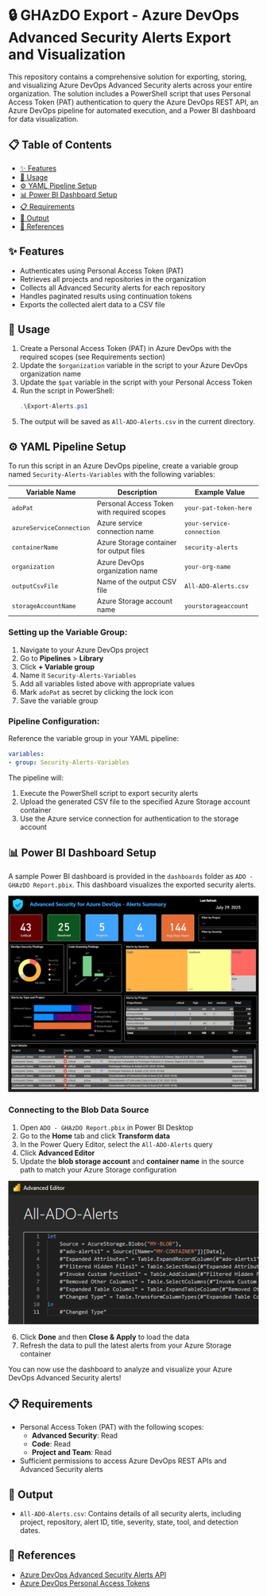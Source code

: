 # 🔒 GHAzDO Export - Azure DevOps Advanced Security Alerts Export and Visualization

This repository contains a comprehensive solution for exporting, storing, and visualizing Azure DevOps Advanced Security alerts across your entire organization. The solution includes a PowerShell script that uses Personal Access Token (PAT) authentication to query the Azure DevOps REST API, an Azure DevOps pipeline for automated execution, and a Power BI dashboard for data visualization.

## 📋 Table of Contents

- [✨ Features](#-features)
- [🚀 Usage](#-usage)
- [⚙️ YAML Pipeline Setup](#️-yaml-pipeline-setup)
- [📊 Power BI Dashboard Setup](#-power-bi-dashboard-setup)
- [📋 Requirements](#-requirements)
- [📄 Output](#-output)
- [🔗 References](#-references)

## ✨ Features

- Authenticates using Personal Access Token (PAT)
- Retrieves all projects and repositories in the organization
- Collects all Advanced Security alerts for each repository
- Handles paginated results using continuation tokens
- Exports the collected alert data to a CSV file

## 🚀 Usage

1. Create a Personal Access Token (PAT) in Azure DevOps with the required scopes (see Requirements section)
2. Update the `$organization` variable in the script to your Azure DevOps organization name
3. Update the `$pat` variable in the script with your Personal Access Token
4. Run the script in PowerShell:
   ```powershell
   .\Export-Alerts.ps1
   ```
5. The output will be saved as `All-ADO-Alerts.csv` in the current directory.

## ⚙️ YAML Pipeline Setup

To run this script in an Azure DevOps pipeline, create a variable group named `Security-Alerts-Variables` with the following variables:

| Variable Name | Description | Example Value |
|---------------|-------------|---------------|
| `adoPat` | Personal Access Token with required scopes | `your-pat-token-here` |
| `azureServiceConnection` | Azure service connection name | `your-service-connection` |
| `containerName` | Azure Storage container for output files | `security-alerts` |
| `organization` | Azure DevOps organization name | `your-org-name` |
| `outputCsvFile` | Name of the output CSV file | `All-ADO-Alerts.csv` |
| `storageAccountName` | Azure Storage account name | `yourstorageaccount` |

### Setting up the Variable Group:

1. Navigate to your Azure DevOps project
2. Go to **Pipelines** > **Library**
3. Click **+ Variable group**
4. Name it `Security-Alerts-Variables`
5. Add all variables listed above with appropriate values
6. Mark `adoPat` as secret by clicking the lock icon
7. Save the variable group

### Pipeline Configuration:

Reference the variable group in your YAML pipeline:
```yaml
variables:
- group: Security-Alerts-Variables
```

The pipeline will:
1. Execute the PowerShell script to export security alerts
2. Upload the generated CSV file to the specified Azure Storage account container
3. Use the Azure service connection for authentication to the storage account

## 📊 Power BI Dashboard Setup

A sample Power BI dashboard is provided in the `dashboards` folder as `ADO - GHAzDO Report.pbix`. This dashboard visualizes the exported security alerts.

![Image of the Power BI dashboard with sample GHAzDo Security Alerts.](./assets/Sample_GHAzDO_PBI.png)

### Connecting to the Blob Data Source

1. Open `ADO - GHAzDO Report.pbix` in Power BI Desktop
2. Go to the **Home** tab and click **Transform data**
3. In the Power Query Editor, select the `All-ADO-Alerts` query
4. Click **Advanced Editor**
5. Update the **blob storage account** and **container name** in the source path to match your Azure Storage configuration

![Image of the Advanced Editor in Power BI.](./assets/Advanced_Editor.png)

6. Click **Done** and then **Close & Apply** to load the data
7. Refresh the data to pull the latest alerts from your Azure Storage container

You can now use the dashboard to analyze and visualize your Azure DevOps Advanced Security alerts!

## 📋 Requirements

- Personal Access Token (PAT) with the following scopes:
  - **Advanced Security**: Read
  - **Code**: Read
  - **Project and Team**: Read
- Sufficient permissions to access Azure DevOps REST APIs and Advanced Security alerts

## 📄 Output

- `All-ADO-Alerts.csv`: Contains details of all security alerts, including project, repository, alert ID, title, severity, state, tool, and detection dates.

## 🔗 References

- [Azure DevOps Advanced Security Alerts API](https://learn.microsoft.com/en-us/rest/api/azure/devops/advancedsecurity/alerts/get?view=azure-devops-rest-7.2)
- [Azure DevOps Personal Access Tokens](https://learn.microsoft.com/en-us/azure/devops/organizations/accounts/use-personal-access-tokens-to-authenticate)
